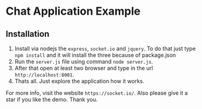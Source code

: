 # Chat Application Example

## Installation
1. Install via nodejs the `express`, `socket.io` and `jquery`. To do that just type `npm install` and it will install the three because of package.json
2. Run the `server.js` file using command `node server.js`.
3. After that open at least two browser and type in the url `http://localhost:8001`.
4. Thats  all. Just explore the application how it works.

For more info, visit the website `https://socket.io/`.
Also please give it a star if you like the demo. Thank you.